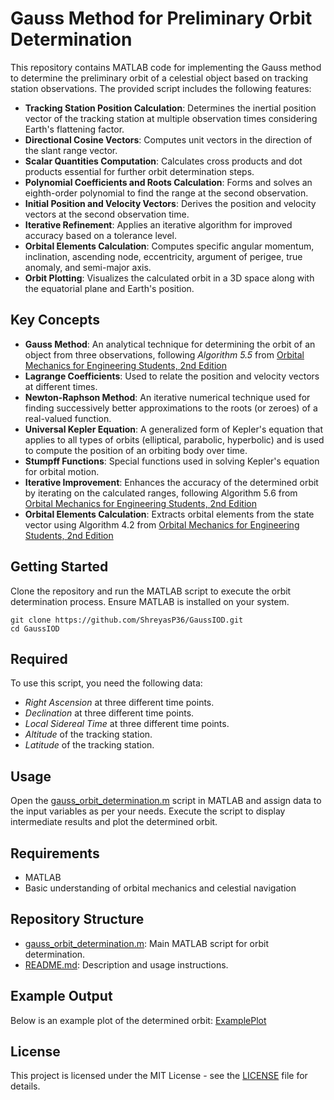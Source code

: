 # Gauss Method for Preliminary Orbit Determination
This repository contains MATLAB code for implementing the Gauss method to determine the preliminary orbit of a celestial object based on tracking station observations. 
The provided script includes the following features:
- **Tracking Station Position Calculation**: Determines the inertial position vector of the tracking station at multiple observation times considering Earth's flattening factor.
- **Directional Cosine Vectors**: Computes unit vectors in the direction of the slant range vector.
- **Scalar Quantities Computation**: Calculates cross products and dot products essential for further orbit determination steps.
- **Polynomial Coefficients and Roots Calculation**: Forms and solves an eighth-order polynomial to find the range at the second observation.
- **Initial Position and Velocity Vectors**: Derives the position and velocity vectors at the second observation time.
- **Iterative Refinement**: Applies an iterative algorithm for improved accuracy based on a tolerance level.
- **Orbital Elements Calculation**: Computes specific angular momentum, inclination, ascending node, eccentricity, argument of perigee, true anomaly, and semi-major axis.
- **Orbit Plotting**: Visualizes the calculated orbit in a 3D space along with the equatorial plane and Earth's position.

## Key Concepts
- **Gauss Method**:  An analytical technique for determining the orbit of an object from three observations, following *Algorithm 5.5* from [Orbital Mechanics for Engineering Students, 2nd Edition](https://www.sciencedirect.com/book/9780080977478/orbital-mechanics-for-engineering-students)
- **Lagrange Coefficients**: Used to relate the position and velocity vectors at different times.
- **Newton-Raphson Method**: An iterative numerical technique used for finding successively better approximations to the roots (or zeroes) of a real-valued function.
- **Universal Kepler Equation**: A generalized form of Kepler's equation that applies to all types of orbits (elliptical, parabolic, hyperbolic) and is used to compute the position of an orbiting body over time.
- **Stumpff Functions**: Special functions used in solving Kepler's equation for orbital motion.
- **Iterative Improvement**: Enhances the accuracy of the determined orbit by iterating on the calculated ranges, following Algorithm 5.6 from [Orbital Mechanics for Engineering Students, 2nd Edition](https://www.sciencedirect.com/book/9780080977478/orbital-mechanics-for-engineering-students)
- **Orbital Elements Calculation**: Extracts orbital elements from the state vector using Algorithm 4.2 from [Orbital Mechanics for Engineering Students, 2nd Edition](https://www.sciencedirect.com/book/9780080977478/orbital-mechanics-for-engineering-students)

## Getting Started
Clone the repository and run the MATLAB script to execute the orbit determination process. Ensure MATLAB is installed on your system.
```
git clone https://github.com/ShreyasP36/GaussIOD.git
cd GaussIOD
```

## Required 
To use this script, you need the following data:
- *Right Ascension* at three different time points.
- *Declination* at three different time points.
- *Local Sidereal Time* at three different time points.
- *Altitude* of the tracking station.
- *Latitude* of the tracking station.

## Usage
Open the [gauss_orbit_determination.m](./gauss_orbit_determination.m) script in MATLAB and assign data to the input variables as per your needs. Execute the script to display intermediate results and plot the determined orbit.

## Requirements
- MATLAB
- Basic understanding of orbital mechanics and celestial navigation

## Repository Structure 
- [gauss_orbit_determination.m](./gauss_orbit_determination.m): Main MATLAB script for orbit determination.
- [README.md](./README.md): Description and usage instructions.

## Example Output
Below is an example plot of the determined orbit:
[ExamplePlot](https://github.com/ShreyasP36/GaussIOD/blob/main/Example_plot.png)

## License
This project is licensed under the MIT License - see the [LICENSE](./LICENSE) file for details.


